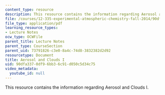 ```yaml
---
content_type: resource
description: This resource contains the information regarding Aerosol and Clouds I.
file: /courses/12-335-experimental-atmospheric-chemistry-fall-2014/90dfa3370df96bb36c91d050c5d34c75_MIT12_335F14_Lecture3_1.pdf
file_type: application/pdf
learning_resource_types:
- Lecture Notes
ocw_type: OCWFile
parent_title: Lecture Notes
parent_type: CourseSection
parent_uid: 73791826-c3e0-8a4c-74d8-3832382d2d92
resourcetype: Document
title: Aerosol and Clouds I
uid: 90dfa337-0df9-6bb3-6c91-d050c5d34c75
video_metadata:
  youtube_id: null
---
```

This resource contains the information regarding Aerosol and Clouds I.

